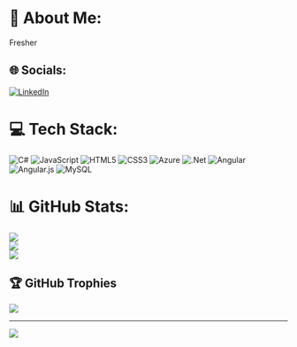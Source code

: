 # 💫 About Me:
Fresher


## 🌐 Socials:
[![LinkedIn](https://img.shields.io/badge/LinkedIn-%230077B5.svg?logo=linkedin&logoColor=white)](https:https://www.linkedin.com/in/sudeep-m-n-27a9a61aa?lipi=urn%3Ali%3Apage%3Ad_flagship3_profile_view_base_contact_details%3Bop2Uj%2B7nTceq%2FHt8Rv6sVw%3D%3D) 

# 💻 Tech Stack:
![C#](https://img.shields.io/badge/c%23-%23239120.svg?style=for-the-badge&logo=csharp&logoColor=white) ![JavaScript](https://img.shields.io/badge/javascript-%23323330.svg?style=for-the-badge&logo=javascript&logoColor=%23F7DF1E) ![HTML5](https://img.shields.io/badge/html5-%23E34F26.svg?style=for-the-badge&logo=html5&logoColor=white) ![CSS3](https://img.shields.io/badge/css3-%231572B6.svg?style=for-the-badge&logo=css3&logoColor=white) ![Azure](https://img.shields.io/badge/azure-%230072C6.svg?style=for-the-badge&logo=microsoftazure&logoColor=white) ![.Net](https://img.shields.io/badge/.NET-5C2D91?style=for-the-badge&logo=.net&logoColor=white) ![Angular](https://img.shields.io/badge/angular-%23DD0031.svg?style=for-the-badge&logo=angular&logoColor=white) ![Angular.js](https://img.shields.io/badge/angular.js-%23E23237.svg?style=for-the-badge&logo=angularjs&logoColor=white) ![MySQL](https://img.shields.io/badge/mysql-4479A1.svg?style=for-the-badge&logo=mysql&logoColor=white)
# 📊 GitHub Stats:
![](https://github-readme-stats.vercel.app/api?username=SudeepMN&theme=vue-dark&hide_border=false&include_all_commits=true&count_private=false)<br/>
![](https://github-readme-streak-stats.herokuapp.com/?user=SudeepMN&theme=vue-dark&hide_border=false)<br/>
![](https://github-readme-stats.vercel.app/api/top-langs/?username=SudeepMN&theme=vue-dark&hide_border=false&include_all_commits=true&count_private=false&layout=compact)

## 🏆 GitHub Trophies
![](https://github-profile-trophy.vercel.app/?username=SudeepMN&theme=radical&no-frame=false&no-bg=true&margin-w=4)

---
[![](https://visitcount.itsvg.in/api?id=SudeepMN&icon=0&color=0)](https://visitcount.itsvg.in)

<!-- Proudly created with GPRM ( https://gprm.itsvg.in ) -->
